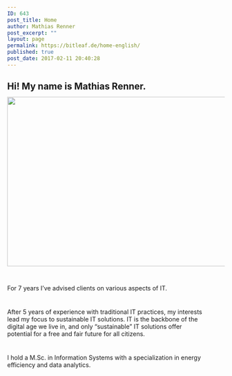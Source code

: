 ```yaml
---
ID: 643
post_title: Home
author: Mathias Renner
post_excerpt: ""
layout: page
permalink: https://bitleaf.de/home-english/
published: true
post_date: 2017-02-11 20:40:28
---
```

<h2>Hi! My name is Mathias Renner.<img class="alignnone wp-image-52 alignright" style="margin-top: 12px;" src="https://bitleaf.de/wp-content/uploads/2017/02/vlcsnap-2016-12-29-14h24m08s202-e1486862090589-1024x783.png" alt="" width="507" height="393" /></h2>
<p style="max-width: 464px; padding-top: 24px;">For 7 years I’ve advised clients on various aspects of IT.</p>
<p style="max-width: 464px; padding-top: 24px;">After 5 years of experience with traditional IT practices, my interests lead my focus to sustainable IT solutions. IT is the backbone of the digital age we live in, and only “sustainable” IT solutions offer potential for a free and fair future for all citizens.</p>
<p style="max-width: 464px; padding-top: 24px;">I hold a M.Sc. in Information Systems with a specialization in energy efficiency and data analytics.</p>